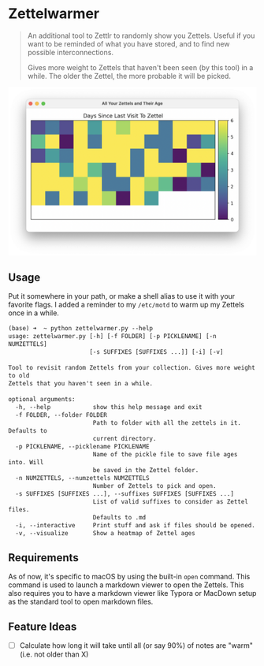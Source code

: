 # Zettelwarmer

> An additional tool to Zettlr to randomly show you Zettels. Useful if you want to be reminded
> of what you have stored, and to find new possible interconnections.
>
> Gives more weight to Zettels that haven't been seen (by this tool) in a while. The older the
> Zettel, the more probable it will be picked.

![Screenshot of the heatmap of Zettel ages](screenshot.png)

## Usage

Put it somewhere in your path, or make a shell alias to use it with your favorite flags.
I added a reminder to my `/etc/motd` to warm up my Zettels once in a while.

```
(base) ➜  ~ python zettelwarmer.py --help
usage: zettelwarmer.py [-h] [-f FOLDER] [-p PICKLENAME] [-n NUMZETTELS]
                       [-s SUFFIXES [SUFFIXES ...]] [-i] [-v]

Tool to revisit random Zettels from your collection. Gives more weight to old
Zettels that you haven't seen in a while.

optional arguments:
  -h, --help            show this help message and exit
  -f FOLDER, --folder FOLDER
                        Path to folder with all the zettels in it. Defaults to
                        current directory.
  -p PICKLENAME, --picklename PICKLENAME
                        Name of the pickle file to save file ages into. Will
                        be saved in the Zettel folder.
  -n NUMZETTELS, --numzettels NUMZETTELS
                        Number of Zettels to pick and open.
  -s SUFFIXES [SUFFIXES ...], --suffixes SUFFIXES [SUFFIXES ...]
                        List of valid suffixes to consider as Zettel files.
                        Defaults to .md
  -i, --interactive     Print stuff and ask if files should be opened.
  -v, --visualize       Show a heatmap of Zettel ages
```

## Requirements

As of now, it's specific to macOS by using the built-in `open` command. This command is used
to launch a markdown viewer to open the Zettels. This also requires you to have a markdown viewer
like Typora or MacDown setup as the standard tool to open markdown files.

## Feature Ideas

- [ ] Calculate how long it will take until all (or say 90%) of notes are "warm" (i.e. not older than X)
